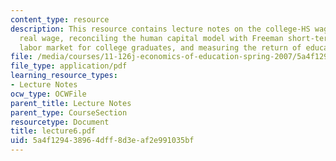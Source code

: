 ```yaml
---
content_type: resource
description: This resource contains lecture notes on the college-HS wage gap and the
  real wage, reconciling the human capital model with Freeman short-term view of the
  labor market for college graduates, and measuring the return of education.
file: /media/courses/11-126j-economics-of-education-spring-2007/5a4f129438964dff8d3eaf2e991035bf_lecture6.pdf
file_type: application/pdf
learning_resource_types:
- Lecture Notes
ocw_type: OCWFile
parent_title: Lecture Notes
parent_type: CourseSection
resourcetype: Document
title: lecture6.pdf
uid: 5a4f1294-3896-4dff-8d3e-af2e991035bf
---
```

